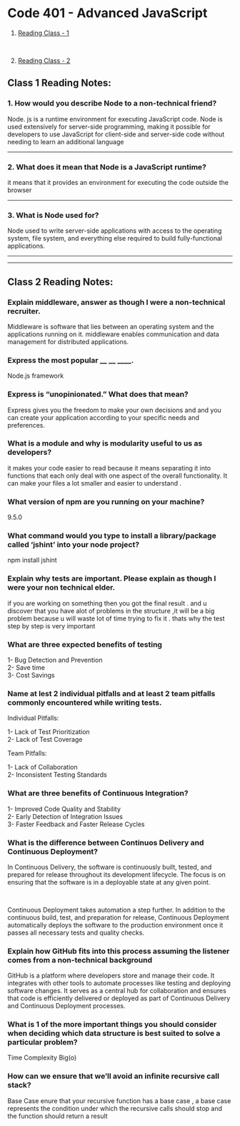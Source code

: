 
# Code 401 - Advanced JavaScript 

1. [Reading Class - 1](#class-1-reading-notes)
<br>

2. [Reading Class - 2](#class-2-reading-notes)

## Class 1 Reading Notes:

### 1. How would you describe Node to a non-technical friend?

Node. js is a runtime environment for executing JavaScript code. Node is used extensively for server-side programming, making it possible for developers to use JavaScript for client-side and server-side code without needing to learn an additional language
<hr>

### 2. What does it mean that Node is a JavaScript runtime?
it means that it provides an environment for executing the code
outside the browser
<hr>

### 3. What is Node used for?
Node used to write server-side applications with access to the operating system, file system, and everything else required to build fully-functional applications.

<hr><hr>

## Class 2 Reading Notes:


### Explain middleware, answer as though I were a non-technical recruiter.

Middleware is software that lies between an operating system and the applications running on it.  middleware enables communication and data management for distributed applications.

### Express the most popular __ __ ____.
Node.js framework


### Express is “unopinionated.” What does that mean?

Express gives you the freedom to make your own decisions and and you can create your application according to your specific needs and preferences.

### What is a module and why is modularity useful to us as developers?

it makes your code easier to read because it means separating it into functions that each only deal with one aspect of the overall functionality. It can make your files a lot smaller and easier to understand .

### What version of npm are you running on your machine?

9.5.0

### What command would you type to install a library/package called ‘jshint’ into your node project?

npm install jshint


### Explain why tests are important. Please explain as though I were your non technical elder. 

if you are working on something then you got the final result . and u discover that you have alot of problems in the structure ,it will be a big problem because u will waste lot of time trying to fix it . thats why the test step by step is very important

### What are three expected benefits of testing

1- Bug Detection and Prevention
<br>
2- Save time
<br>
3- Cost Savings

### Name at lest 2 individual pitfalls and at least 2 team pitfalls commonly encountered while writing tests.

Individual Pitfalls:

1- Lack of Test Prioritization
<br>
2- Lack of Test Coverage
<br>

Team Pitfalls:

1- Lack of Collaboration
<br>
2- Inconsistent Testing Standards
<br>


### What are three benefits of Continuous Integration?

1- Improved Code Quality and Stability
<br>
2- Early Detection of Integration Issues
<br>
3- Faster Feedback and Faster Release Cycles

### What is the difference between Continuos Delivery and Continuous Deployment?

In Continuous Delivery, the software is continuously built, tested, and prepared for release throughout its development lifecycle. The focus is on ensuring that the software is in a deployable state at any given point.

<br>

Continuous Deployment takes automation a step further. In addition to the continuous build, test, and preparation for release, Continuous Deployment automatically deploys the software to the production environment once it passes all necessary tests and quality checks.

### Explain how GitHub fits into this process assuming the listener comes from a non-technical background

GitHub is a platform where developers store and manage their code. It integrates with other tools to automate processes like testing and deploying software changes. It serves as a central hub for collaboration and ensures that code is efficiently delivered or deployed as part of Continuous Delivery and Continuous Deployment processes.


### What is 1 of the more important things you should consider when deciding which data structure is best suited to solve a particular problem?

Time Complexity Big(o)

### How can we ensure that we’ll avoid an infinite recursive call stack? 

Base Case enure that your recursive function has a base case , a base case represents the condition under which the recursive calls should stop and the function should return a result

